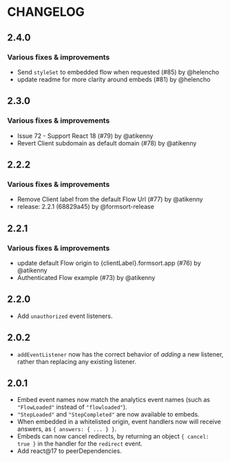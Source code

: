 # CHANGELOG

## 2.4.0

### Various fixes & improvements

- Send `styleSet` to embedded flow when requested (#85) by @helencho
- update readme for more clarity around embeds (#81) by @helencho

## 2.3.0

### Various fixes & improvements

- Issue 72 - Support React 18 (#79) by @atikenny
- Revert Client subdomain as default domain (#78) by @atikenny

## 2.2.2

### Various fixes & improvements

- Remove Client label from the default Flow Url (#77) by @atikenny
- release: 2.2.1 (68829a45) by @formsort-release

## 2.2.1

### Various fixes & improvements

- update default Flow origin to {clientLabel}.formsort.app (#76) by @atikenny
- Authenticated Flow example (#73) by @atikenny

## 2.2.0

- Add `unauthorized` event listeners.

## 2.0.2

- `addEventListener` now has the correct behavior of _adding_ a new listener, rather than replacing any existing listener.

## 2.0.1

- Embed event names now match the analytics event names (such as `"FlowLoaded"` instead of `"flowloaded"`).
- `"StepLoaded"` and `"StepCompleted"` are now available to embeds.
- When embedded in a whitelisted origin, event handlers now will receive answers, as `{ answers: { ... } }`.
- Embeds can now cancel redirects, by returning an object `{ cancel: true }` in the handler for the `redirect` event.
- Add react@17 to peerDependencies.
